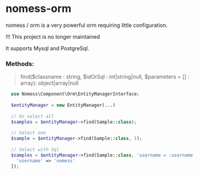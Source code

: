 # nomess-orm


nomess / orm is a very powerful orm requiring little configuration.

!!! This project is no longer maintained


It supports Mysql and PostgreSql.

### Methods:

> find($classname : string, $idOrSql : int|string|null, $parameters = [] : array): object|array|null

```php
  use Nomess\Component\Orm\EntityManagerInterface;
  
  $entityManager = new EntityManager(...)
  
  // On select all
  $samples = $entityManager->find(Sample::class); 
  
  // Select one
  $sample = $entityManager->find(Sample::class, 1);
  
  // Select with Sql
  $samples = $entityManager->find(Sample::class, 'username = :username', [
    'username' => 'nomess'
  ]);
  
  
```
